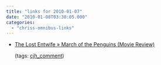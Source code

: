 ```yaml
---
title: "links for 2010-01-07"
date: "2010-01-08T03:30:05.000"
categories: 
  - "chriss-omnibus-links"
---
```


- [The Lost Entwife » March of the Penguins (Movie Review)](http://thelostentwife.net/2010/01/07/march-of-the-penguins-review/comment-page-1/#comment-148)
    
    (tags: [cjh\_comment](http://delicious.com/hubbsc/cjh_comment))
